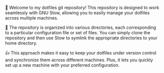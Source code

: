 👋 Welcome to my dotfiles git repository! This repository is designed to work seamlessly with GNU Stow, allowing you to easily manage your dotfiles across multiple machines.

📁 The repository is organized into various directories, each corresponding to a particular configuration file or set of files. You can simply clone the repository and then use Stow to symlink the appropriate directories to your home directory.

👍 This approach makes it easy to keep your dotfiles under version control and synchronize them across different machines. Plus, it lets you quickly set up a new machine with your preferred configuration.
